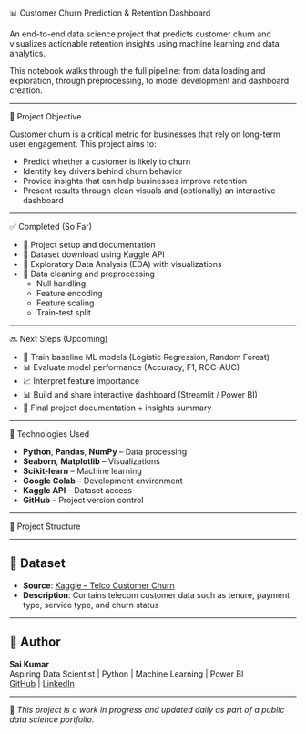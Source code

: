 📊 Customer Churn Prediction & Retention Dashboard

An end-to-end data science project that predicts customer churn and visualizes actionable retention insights using machine learning and data analytics.

This notebook walks through the full pipeline: from data loading and exploration, through preprocessing, to model development and dashboard creation.

---

📌 Project Objective

Customer churn is a critical metric for businesses that rely on long-term user engagement. This project aims to:

- Predict whether a customer is likely to churn
- Identify key drivers behind churn behavior
- Provide insights that can help businesses improve retention
- Present results through clean visuals and (optionally) an interactive dashboard

---

✅ Completed (So Far)

- 🔹 Project setup and documentation
- 🔹 Dataset download using Kaggle API
- 🔹 Exploratory Data Analysis (EDA) with visualizations
- 🔹 Data cleaning and preprocessing
  - Null handling
  - Feature encoding
  - Feature scaling
  - Train-test split

---

🔜 Next Steps (Upcoming)

- 🤖 Train baseline ML models (Logistic Regression, Random Forest)
- 📊 Evaluate model performance (Accuracy, F1, ROC-AUC)
- 📈 Interpret feature importance
- 📊 Build and share interactive dashboard (Streamlit / Power BI)
- 📝 Final project documentation + insights summary

---

🧠 Technologies Used

- **Python**, **Pandas**, **NumPy** – Data processing
- **Seaborn**, **Matplotlib** – Visualizations
- **Scikit-learn** – Machine learning
- **Google Colab** – Development environment
- **Kaggle API** – Dataset access
- **GitHub** – Project version control

---

📁 Project Structure


---

## 🧾 Dataset

- **Source**: [Kaggle – Telco Customer Churn](https://www.kaggle.com/datasets/blastchar/telco-customer-churn)
- **Description**: Contains telecom customer data such as tenure, payment type, service type, and churn status

---

## 🙋 Author

**Sai Kumar**  
Aspiring Data Scientist | Python | Machine Learning | Power BI  
[GitHub](https://github.com/your-username) | [LinkedIn](https://linkedin.com/in/your-profile)

---

📌 *This project is a work in progress and updated daily as part of a public data science portfolio.*

